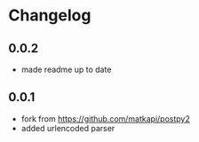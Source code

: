 # Changelog

## 0.0.2
- made readme up to date


## 0.0.1
- fork from https://github.com/matkapi/postpy2
- added urlencoded parser

